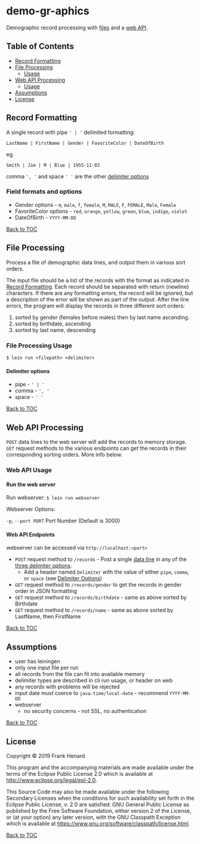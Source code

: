 # demo-gr-aphics

Demographic record processing with [files](#file-processing) and a [web API](#web-api-processing).

## Table of Contents

- [Record Formatting](#record-formatting)
- [File Processing](#file-processing)
    - [Usage](#file-processing-usage)
- [Web API Processing](#web-api-processing)
    - [Usage](#web-api-usage)
- [Assumptions](#assumptions)
- [License](#license)

## Record Formatting

A single record with pipe `' | '` delimited formatting:

`LastName | FirstName | Gender | FavoriteColor | DateOfBirth`

eg.

`Smith | Jim | M | Blue | 1955-11-03`

comma `', '` and space `' '` are the other [delimiter options](#delimiter-options)

### Field formats and options

- Gender options - `m`, `male`, `f`, `female`, `M`, `MALE`, `F`, `FEMALE`, `Male`, `Female`
- FavoriteColor options - `red`, `orange`, `yellow`, `green`, `blue`, `indigo`, `violet`
- DateOfBirth - `YYYY-MM-DD`

[Back to TOC](#table-of-contents)

## File Processing

Process a file of demographic data lines, and output them in various sort orders.

The input file should be a list of the records with the format as indicated in [Record Formatting](#record-formatting).  Each record should be separated with return (newline) characters.  If there are any formatting errors, the record will be ignored, but a description of the error will be shown as part of the output.  After the line errors, the program will display the records in three different sort orders:

1. sorted by gender (females before males) then by last name ascending.
2. sorted by birthdate, ascending
3. sorted by last name, descending


### File Processing Usage

`$ lein run <filepath> <delimiter>`

#### Delimiter options

- pipe - `' | '`
- comma - `', '`
- space - `' '`

[Back to TOC](#table-of-contents)

## Web API Processing

`POST` data lines to the web server will add the records to memory storage.  `GET` request methods to the various endpoints can get the records in their corresponding sorting orders.  More info below.

### Web API Usage

#### Run the web server

Run webserver: `$ lein run webserver`

Webserver Options:

`-p`, `--port PORT`  Port Number (Default is 3000)

#### Web API Endpoints

webserver can be accessed via `http://localhost:<port>`

- `POST` request method to `/records` - Post a single [data line](#record-formatting) in any of the [three delimiter options](#delimiter-options).
    - Add a header named `Delimiter` with the value of either `pipe`, `comma`, or `space` (see [Delimiter Options](#delimiter-options))
- `GET` request method to `/records/gender` to get the records in gender order in JSON formatting
- `GET` request method to `/records/birthdate` - same as above sorted by Birthdate
- `GET` request method to `/records/name` - same as above sorted by LastName, then FirstName

[Back to TOC](#table-of-contents)

## Assumptions

- user has leiningen
- only one input file per run
- all records from the file can fit into available memory
- delimiter types are described in cli run usage, or header on web
- any records with problems will be rejected
- input date must coerce to `java-time/local-date` - recommend `YYYY-MM-DD`
- webserver
    - no security concerns - not SSL, no authentication

[Back to TOC](#table-of-contents)

## License

Copyright © 2019 Frank Henard

This program and the accompanying materials are made available under the
terms of the Eclipse Public License 2.0 which is available at
http://www.eclipse.org/legal/epl-2.0.

This Source Code may also be made available under the following Secondary
Licenses when the conditions for such availability set forth in the Eclipse
Public License, v. 2.0 are satisfied: GNU General Public License as published by
the Free Software Foundation, either version 2 of the License, or (at your
option) any later version, with the GNU Classpath Exception which is available
at https://www.gnu.org/software/classpath/license.html.

[Back to TOC](#table-of-contents)
